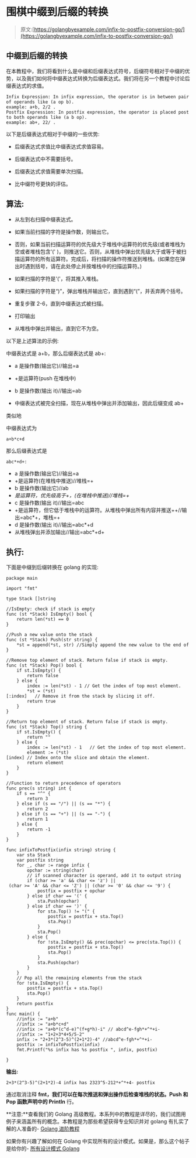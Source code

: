 # 围棋中缀到后缀的转换

> 原文:[https://golangbyexample.com/infix-to-postfix-conversion-go/](https://golangbyexample.com/infix-to-postfix-conversion-go/)

## **中缀到后缀的转换**

在本教程中，我们将看到什么是中缀和后缀表达式符号，后缀符号相对于中缀的优势，以及我们如何将中缀表达式转换为后缀表达式。我们将在另一个教程中讨论后缀表达式的求值。

```
Infix Expression: In infix expression, the operator is in between pair of operands like (a op b).
example: a+b, 2/2 .
Postfix Expression: In postfix expression, the operator is placed post to both operands like (a b op).
example: ab+, 22/ . 
```

以下是后缀表达式相对于中缀的一些优势:

*   后缀表达式求值比中缀表达式求值容易。

*   后缀表达式中不需要括号。

*   后缀表达式求值需要单次扫描。

*   比中缀符号更快的评估。

## **算法:**

*   从左到右扫描中缀表达式。

*   如果当前扫描的字符是操作数，则输出它。

*   否则，如果当前扫描运算符的优先级大于堆栈中运算符的优先级(或者堆栈为空或者堆栈包含'(' )，则推送它。否则，从堆栈中弹出优先级大于或等于被扫描运算符的所有运算符。完成后，将扫描的操作符推送到堆栈。(如果您在弹出时遇到括号，请在此处停止并按堆栈中的扫描运算符。)

*   如果扫描的字符是'('，将其推入堆栈。

*   如果扫描的字符是“)”，弹出堆栈并输出它，直到遇到“(”，并丢弃两个括号。

*   重复步骤 2-6，直到中缀表达式被扫描。

*   打印输出

*   从堆栈中弹出并输出，直到它不为空。

以下是上述算法的示例:

中缀表达式是 a+b，那么后缀表达式是 ab+:

*   a 是操作数(输出它)//输出=a

*   +是运算符(push 在堆栈中)

*   b 是操作数(输出 it)//输出=ab

*   中缀表达式被完全扫描，现在从堆栈中弹出并添加输出，因此后缀变成 ab+

类似地

中缀表达式为

```
a+b*c+d
```

那么后缀表达式是

```
abc*+d+:
```

*   a 是操作数(输出它)//输出=a
*   +是运算符(在堆栈中推送)//堆栈=+
*   b 是操作数(输出它)//ab
*   *是运算符，优先级高于+，(在堆栈中推送)//堆栈=+*
*   c 是操作数(输出 it)//输出=abc
*   +是运算符，但它低于堆栈中的运算符。从堆栈中弹出所有内容并推送++//输出=abc*+，堆栈=+
*   d 是操作数(输出 it)//输出=abc*+d
*   从堆栈弹出并添加输出//输出=abc*+d+

## **执行:**

下面是中缀到后缀转换在 golang 的实现:

```
package main

import "fmt"

type Stack []string

//IsEmpty: check if stack is empty
func (st *Stack) IsEmpty() bool {
    return len(*st) == 0
}

//Push a new value onto the stack
func (st *Stack) Push(str string) {
    *st = append(*st, str) //Simply append the new value to the end of the stack
}

//Remove top element of stack. Return false if stack is empty.
func (st *Stack) Pop() bool {
    if st.IsEmpty() {
        return false
    } else {
        index := len(*st) - 1 // Get the index of top most element.
        *st = (*st)[:index]   // Remove it from the stack by slicing it off.
        return true
    }
}

//Return top element of stack. Return false if stack is empty.
func (st *Stack) Top() string {
    if st.IsEmpty() {
        return ""
    } else {
        index := len(*st) - 1   // Get the index of top most element.
        element := (*st)[index] // Index onto the slice and obtain the element.
        return element
    }
}

//Function to return precedence of operators
func prec(s string) int {
    if s == "^" {
        return 3
    } else if (s == "/") || (s == "*") {
        return 2
    } else if (s == "+") || (s == "-") {
        return 1
    } else {
        return -1
    }
}

func infixToPostfix(infix string) string {
    var sta Stack
    var postfix string
    for _, char := range infix {
        opchar := string(char)
        // if scanned character is operand, add it to output string
        if (char >= 'a' && char <= 'z') || (char >= 'A' && char <= 'Z') || (char >= '0' && char <= '9') {
            postfix = postfix + opchar
        } else if char == '(' {
            sta.Push(opchar)
        } else if char == ')' {
            for sta.Top() != "(" {
                postfix = postfix + sta.Top()
                sta.Pop()
            }
            sta.Pop()
        } else {
            for !sta.IsEmpty() && prec(opchar) <= prec(sta.Top()) {
                postfix = postfix + sta.Top()
                sta.Pop()
            }
            sta.Push(opchar)
        }
    }
    // Pop all the remaining elements from the stack
    for !sta.IsEmpty() {
        postfix = postfix + sta.Top()
        sta.Pop()
    }
    return postfix
}
func main() {
    //infix := "a+b"
    //infix := "a+b*c+d"
    //infix := "a+b*(c^d-e)^(f+g*h)-i" // abcd^e-fgh*+^*+i-
    //infix := "1+2+3*4+5/5-2"
    infix := "2+3*(2^3-5)^(2+1*2)-4" //abcd^e-fgh*+^*+i-
    postfix := infixToPostfix(infix)
    fmt.Printf("%s infix has %s postfix ", infix, postfix)

}
```

**输出:**

```
2+3*(2^3-5)^(2+1*2)-4 infix has 2323^5-212*+^*+4- postfix
```

通过取消注释 **fmt，我们可以在每次推送和弹出操作后检查堆栈的状态。Push 和 Pop 函数声明中的 Println** 行。

**注意:**查看我们的 Golang 高级教程。本系列中的教程是详尽的，我们试图用例子来涵盖所有的概念。本教程是为那些希望获得专业知识并对 golang 有扎实了解的人准备的- [Golang 进阶教程](https://golangbyexample.com/golang-comprehensive-tutorial/)

如果你有兴趣了解如何在 Golang 中实现所有的设计模式。如果是，那么这个帖子是给你的- [所有设计模式 Golang](https://golangbyexample.com/all-design-patterns-golang/)